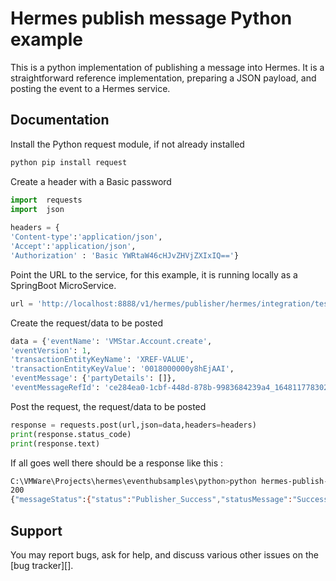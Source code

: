Hermes publish message Python example
===================

This is a python implementation of publishing a message into Hermes.
It is a straightforward  reference implementation, preparing a JSON payload, and posting the event to a Hermes service.

Documentation
-------------

Install the Python request module, if not already installed
```bash
python pip install request
```
Create a header with a Basic password

```python
import  requests
import  json
 
headers = {
'Content-type':'application/json',
'Accept':'application/json',
'Authorization' : 'Basic YWRtaW46cHJvZHVjZXIxIQ=='}
```
Point the URL to the service, for this example, it is running locally as a
SpringBoot MicroService.

```python
url = 'http://localhost:8888/v1/hermes/publisher/hermes/integration/test'
```
Create the request/data to be posted 

```python
data = {'eventName': 'VMStar.Account.create',
'eventVersion': 1,
'transactionEntityKeyName': 'XREF-VALUE',
'transactionEntityKeyValue': '0018000000y8hEjAAI',
'eventMessage': {'partyDetails': []},
'eventMessageRefId': 'ce284ea0-1cbf-448d-878b-9983684239a4_1648117783021_1'}
```
Post the request, the request/data to be posted 

```python
response = requests.post(url,json=data,headers=headers)
print(response.status_code)
print(response.text)
```
If all goes well there should be a response like this :
```bash
C:\VMWare\Projects\hermes\eventhubsamples\python>python hermes-publish-message-example.py
200
{"messageStatus":{"status":"Publisher_Success","statusMessage":"Successfully published the message","msgRefID":"c1824826-69e3-403e-89b7-4deaba922516"}}
```

Support
-------
You may report bugs, ask for help, and discuss various other issues on the [bug tracker][].


